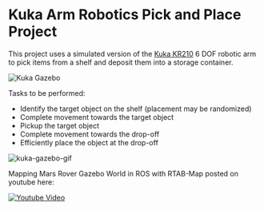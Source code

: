 [//]: # (Image References)
[kuka]: ./images/Selection_055.png

# Kuka Arm Robotics Pick and Place Project

This project uses a simulated version of the [Kuka KR210](https://www.kuka.com/en-us/products/robotics-systems/industrial-robots/kr-210-2-f-exclusive) 6 DOF robotic arm to pick items from a shelf and deposit them into a storage container.

![Kuka Gazebo][kuka]

Tasks to be performed:

* Identify the target object on the shelf (placement may be randomized)
* Complete movement towards the target object
* Pickup the target object
* Complete movement towards the drop-off 
* Efficiently place the object at the drop-off

![kuka-gazebo-gif](https://github.com/WolfeTyler/Kuka-Arm-Robotics-Challenge-Project/blob/master/images/req-challenge.gif)

Mapping Mars Rover Gazebo World in ROS with RTAB-Map posted on youtube here:

[![Youtube Video](http://img.youtube.com/vi/RmjkM-wzQw8/0.jpg)](https://youtu.be/RmjkM-wzQw8)

